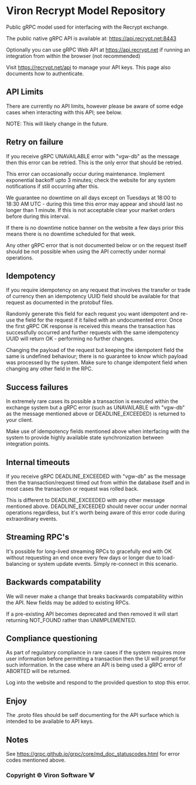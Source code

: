 **Viron Recrypt Model Repository**
=======

Public gRPC model used for interfacing with the Recrypt exchange.

The public native gRPC API is available at: https://api.recrypt.net:8443

Optionally you can use gRPC Web API at https://api.recrypt.net if running an integration from within the browser (not recommended)

Visit https://recrypt.net/api to manage your API keys. This page also documents how to authenticate.

## API Limits

There are currently no API limits, however please be aware of some edge cases when interacting with this API; see below.

NOTE: This will likely change in the future.

## Retry on failure

If you receive gRPC UNAVAILABLE error with "vgw-db" as the message then this error can be retried. This is the only error that should be retried.

This error can occasionally occur during maintenance. Implement exponential backoff upto 3 minutes; check the website for any system notifications if still occurring after this.

We guarantee no downtime on all days except on Tuesdays at 18:00 to 18:30 AM UTC - during this time this error may appear and should last no longer than 1 minute. If this is not acceptable clear your market orders before during this interval.

If there is no downtime notice banner on the website a few days prior this means there is no downtime scheduled for that week.

Any other gRPC error that is not documented below or on the request itself should be not possible when using the API correctly under normal operations.

## Idempotency

If you require idempotency on any request that involves the transfer or trade of currency then an idempotency UUID field should be available for that request as documented in the protobuf files.

Randomly generate this field for each request you want idempotent and re-use the field for the request if it failed with an undocumented error. Once the first gRPC OK response is received this means the transaction has successfully occurred and further requests with the same idempotency UUID will return OK - performing no further changes.

Changing the payload of the request but keeping the idempotent field the same is undefined behaviour; there is no guarantee to know which payload was processed by the system. Make sure to change idempotent field when changing any other field in the RPC. 

## Success failures

In extremely rare cases its possible a transaction is executed within the exchange system but a gRPC error (such as UNAVAILABLE with "vgw-db" as the message mentioned above or DEADLINE_EXCEEDED) is returned to your client.

Make use of idempotency fields mentioned above when interfacing with the system to provide highly available state synchronization between integration points.

## Internal timeouts

If you receive gRPC DEADLINE_EXCEEDED with "vgw-db" as the message then the transaction/request timed out from within the database itself and in most cases the transaction or request was rolled back.

This is different to DEADLINE_EXCEEDED with any other message mentioned above. DEADLINE_EXCEEDED should never occur under normal operations regardless, but it's worth being aware of this error code during extraordinary events.

## Streaming RPC's

It's possible for long-lived streaming RPCs to gracefully end with OK without requesting an end once every few days or longer due to load-balancing or system update events. Simply re-connect in this scenario.

## Backwards compatability

We will never make a change that breaks backwards compatability within the API. New fields may be added to existing RPCs.

If a pre-existing API becomes deprecated and then removed it will start returning NOT_FOUND rather than UNIMPLEMENTED.

## Compliance questioning

As part of regulatory compliance in rare cases if the system requires more user information before permitting a transaction then the UI will prompt for such information. In the case where an API is being used a gRPC error of ABORTED will be returned.

Log into the website and respond to the provided question to stop this error.

## Enjoy

The .proto files should be self documenting for the API surface which is intended to be available to API keys.

## Notes

See https://grpc.github.io/grpc/core/md_doc_statuscodes.html for error codes mentioned above.

### Copyright © Viron Software ⨈
